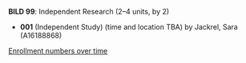 **BILD 99**: Independent Research (2–4 units, by 2)

- **001** (Independent Study) (time and location TBA) by Jackrel, Sara (A16188868)

[Enrollment numbers over time](./BILD99.tsv)
